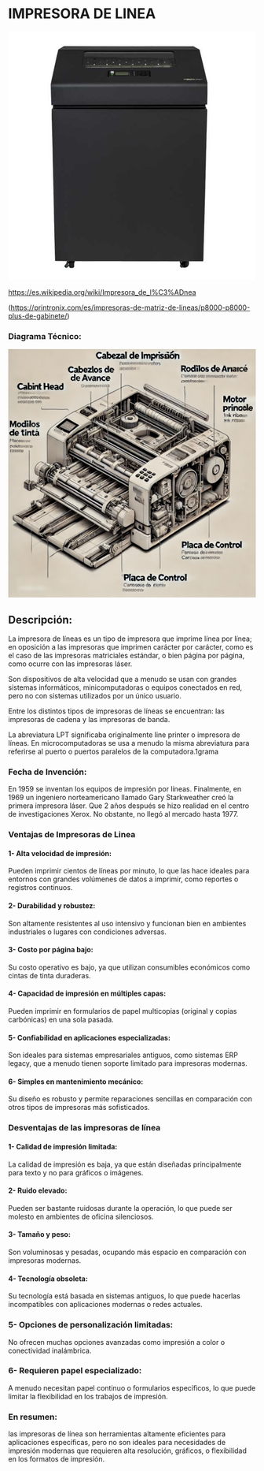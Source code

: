 # IMPRESORA DE LINEA

![alt text](3.printonix-1.jpg)



https://es.wikipedia.org/wiki/Impresora_de_l%C3%ADnea

(https://printronix.com/es/impresoras-de-matriz-de-lineas/p8000-p8000-plus-de-gabinete/)


### Diagrama Técnico:
![alt text](diagrama-1.webp)

## Descripción:

La impresora de líneas es un tipo de impresora que imprime línea por línea; en oposición a las impresoras que imprimen carácter por carácter, como es el caso de las impresoras matriciales estándar, o bien página por página, como ocurre con las impresoras láser.

Son dispositivos de alta velocidad que a menudo se usan con grandes sistemas informáticos, minicomputadoras o equipos conectados en red, pero no con sistemas utilizados por un único usuario.

Entre los distintos tipos de impresoras de líneas se encuentran: las impresoras de cadena y las impresoras de banda.

La abreviatura LPT significaba originalmente line printer o impresora de líneas. En microcomputadoras se usa a menudo la misma abreviatura para referirse al puerto o puertos paralelos de la computadora.1​
grama

 ### Fecha de Invención:

En 1959 se inventan los equipos de impresión por líneas.
Finalmente, en 1969 un ingeniero norteamericano llamado Gary Starkweather creó la primera impresora láser. Que 2 años después se hizo realidad en el centro de investigaciones Xerox. No obstante, no llegó al mercado hasta 1977.

### Ventajas de Impresoras de Linea
#### 1- Alta velocidad de impresión:
Pueden imprimir cientos de líneas por minuto, lo que las hace ideales para entornos con grandes volúmenes de datos a imprimir, como reportes o registros continuos.

#### 2- Durabilidad y robustez:
Son altamente resistentes al uso intensivo y funcionan bien en ambientes industriales o lugares con condiciones adversas.

#### 3- Costo por página bajo:
Su costo operativo es bajo, ya que utilizan consumibles económicos como cintas de tinta duraderas.

#### 4- Capacidad de impresión en múltiples capas:
Pueden imprimir en formularios de papel multicopias (original y copias carbónicas) en una sola pasada.

#### 5- Confiabilidad en aplicaciones especializadas:
Son ideales para sistemas empresariales antiguos, como sistemas ERP legacy, que a menudo tienen soporte limitado para impresoras modernas.

#### 6- Simples en mantenimiento mecánico:
Su diseño es robusto y permite reparaciones sencillas en comparación con otros tipos de impresoras más sofisticados.

### Desventajas de las impresoras de línea

#### 1- Calidad de impresión limitada:
La calidad de impresión es baja, ya que están diseñadas principalmente para texto y no para gráficos o imágenes.

#### 2- Ruido elevado:
Pueden ser bastante ruidosas durante la operación, lo que puede ser molesto en ambientes de oficina silenciosos.

#### 3- Tamaño y peso:
Son voluminosas y pesadas, ocupando más espacio en comparación con impresoras modernas.

#### 4- Tecnología obsoleta:
Su tecnología está basada en sistemas antiguos, lo que puede hacerlas incompatibles con aplicaciones modernas o redes actuales.

### 5- Opciones de personalización limitadas:
No ofrecen muchas opciones avanzadas como impresión a color o conectividad inalámbrica.

### 6- Requieren papel especializado:
A menudo necesitan papel continuo o formularios específicos, lo que puede limitar la flexibilidad en los trabajos de impresión.

### En resumen:
 las impresoras de línea son herramientas altamente eficientes para aplicaciones específicas, pero no son ideales para necesidades de impresión modernas que requieren alta resolución, gráficos, o flexibilidad en los formatos de impresión.